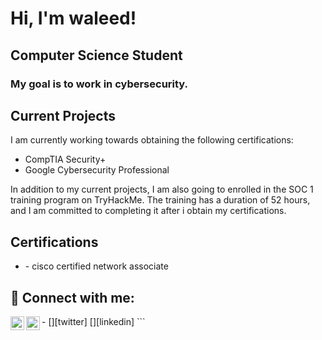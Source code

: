 <h1>Hi, I'm waleed! <br/><a href="https://github.com/CyberWalleed"></a></h1>

<h2>Computer Science Student</h2>
<h3>My goal is to work in cybersecurity.</h3>

<h2>Current Projects</h2>
<p>I am currently working towards obtaining the following certifications:</p>
<ul>
  <li>CompTIA Security+</li>
  <li>Google Cybersecurity Professional</li>
</ul>
<p>In addition to my current projects, I am also going to enrolled in the SOC 1 training program on TryHackMe. The training has a duration of 52 hours, and I am committed to completing it after i obtain my certifications.</p>



<h2>Certifications</h2>
<ul>
  <li>- cisco certified network associate </li>

</ul>
<h2> 🤳 Connect with me:</h2>
- [<img align="left" alt="JoshMadakor | Twitter" width="22px" src="https://cdn.jsdelivr.net/npm/simple-icons@v3/icons/twitter.svg" />][twitter]
[<img align="left" alt="JoshMadakor | LinkedIn" width="22px" src="https://cdn.jsdelivr.net/npm/simple-icons@v3/icons/linkedin.svg" />][linkedin]
```
